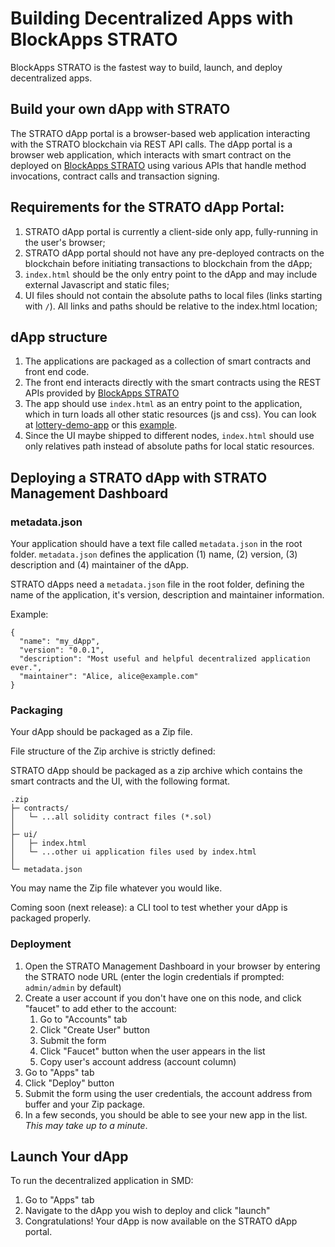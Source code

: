 # Building Decentralized Apps with BlockApps STRATO

BlockApps STRATO is the fastest way to build, launch, and deploy decentralized apps. 

## Build your own dApp with STRATO

The STRATO dApp portal is a browser-based web application interacting with the STRATO blockchain via REST API calls. The dApp portal is a browser web application, which interacts with smart contract on the deployed on [BlockApps STRATO](http://blockapps.net/blockapps-strato-blockchain-application-development/) using various APIs that handle method invocations, contract calls and transaction signing.

## Requirements for the STRATO dApp Portal:

1. STRATO dApp portal is currently a client-side only app, fully-running in the user's browser;
2. STRATO dApp portal should not have any pre-deployed contracts on the blockchain before initiating transactions to blockchain from the dApp;
3. `index.html` should be the only entry point to the dApp and may include external Javascript and static files;
4. UI files should not contain the absolute paths to local files (links starting with `/`). All links and paths should be relative to the index.html location;

## dApp structure

1. The applications are packaged as a collection of smart contracts and front end code.
2. The front end interacts directly with the smart contracts using the REST APIs provided by [BlockApps STRATO](http://blockapps.net/blockapps-strato-blockchain-application-development/)
3. The app should use `index.html` as an entry point to the application, which in turn loads all other static resources (js and css). You can look at [lottery-demo-app](https://github.com/blockapps/lottery-demo-app) or this [example](https://github.com/blockapps/dapp-guide/tree/master/example).
4. Since the UI maybe shipped to different nodes, `index.html` should use only relatives path instead of absolute paths for local static resources.

## Deploying a STRATO dApp with STRATO Management Dashboard

### metadata.json
Your application should have a text file called `metadata.json` in the root folder. `metadata.json` defines the application (1) name, (2) version, (3) description and (4) maintainer of the dApp.

STRATO  dApps need a `metadata.json` file in the root folder, defining the name of the application, it's version, description and maintainer information.

Example:

```
{
  "name": "my_dApp",
  "version": "0.0.1",
  "description": "Most useful and helpful decentralized application ever.",
  "maintainer": "Alice, alice@example.com"
}
```


### Packaging

Your dApp should be packaged as a Zip file.

File structure of the Zip archive is strictly defined:

STRATO dApp should be packaged as a zip archive which contains the smart contracts and the UI, with the following format.

```
.zip
├─ contracts/
│   └─ ...all solidity contract files (*.sol)
│
├─ ui/
│   ├─ index.html
│   └─ ...other ui application files used by index.html
│
└─ metadata.json
```

You may name the Zip file whatever you would like. 

Coming soon (next release): a CLI tool to test whether your dApp is packaged properly. 

### Deployment
1. Open the STRATO Management Dashboard in your browser by entering the STRATO node URL (enter the login credentials if prompted: `admin/admin` by default)
2. Create a user account if you don't have one on this node, and click "faucet" to add ether to the account:
    1. Go to "Accounts" tab
    2. Click "Create User" button
    3. Submit the form
    4. Click "Faucet" button when the user appears in the list
    5. Copy user's account address (account column)
3. Go to "Apps" tab
4. Click "Deploy" button
5. Submit the form using the user credentials, the account address from buffer and your Zip package.
6. In a few seconds, you should be able to see your new app in the list. *This may take up to a minute*. 

## Launch Your dApp

To run the decentralized application in SMD:

1. Go to "Apps" tab
2. Navigate to the dApp you wish to deploy and click "launch"
3. Congratulations! Your dApp is now available on the STRATO dApp portal. 
